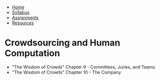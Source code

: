 <ul id="ProjectSubmenu">
    <li><a class="home" href="../index.html" title="Home">Home</a></li>
    <li><a class="syllabus" href="../syllabus.html" title="Syllabus">Syllabus</a></li>
    <li><a class="assignments" href="../assignments.html" title="Assignments">Assignments</a></li>
    <li><a class="resources" href="../resources.html" title="Resources">Resources</a></li>
</ul>

<link rel="stylesheet" type="text/css" href="../stylesheet.css" />

# Crowdsourcing and Human Computation

- "The Wisdom of Crowds" Chapter 9 - Committees, Juries, and Teams
- "The Wisdom of Crowds" Chapter 10 - The Company

